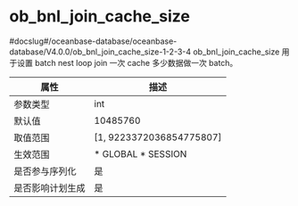ob_bnl_join_cache_size 
===========================================
#docslug#/oceanbase-database/oceanbase-database/V4.0.0/ob_bnl_join_cache_size-1-2-3-4
ob_bnl_join_cache_size 用于设置 batch nest loop join 一次 cache 多少数据做一次 batch。


|  **属性**  |                                                   **描述**                                                   |
|----------|------------------------------------------------------------------------------------------------------------|
| 参数类型     | int                                                                                                        |
| 默认值      | 10485760                                                                                                   |
| 取值范围     | \[1, 9223372036854775807\]                                                                                 |
| 生效范围     | * GLOBAL   * SESSION    |
| 是否参与序列化  | 是                                                                                                          |
| 是否影响计划生成 | 是                                                                                                          |



